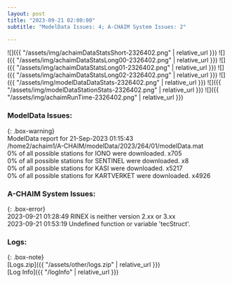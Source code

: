 ```yaml
---
layout: post
title: "2023-09-21 02:00:00"
subtitle: "ModelData Issues: 4; A-CHAIM System Issues: 2"

---
```


![]({{ "/assets/img/achaimDataStatsShort-2326402.png" | relative_url }})
![]({{ "/assets/img/achaimDataStatsLong00-2326402.png" | relative_url }})
![]({{ "/assets/img/achaimDataStatsLong01-2326402.png" | relative_url }})
![]({{ "/assets/img/achaimDataStatsLong02-2326402.png" | relative_url }})
![]({{ "/assets/img/modelDataDataStats-2326402.png" | relative_url }})
![]({{ "/assets/img/modelDataStationStats-2326402.png" | relative_url }})
![]({{ "/assets/img/achaimRunTime-2326402.png" | relative_url }})


### ModelData Issues:  
  
{: .box-warning}  
 ModelData report for 21-Sep-2023 01:15:43   
 /home2/achaim1/A-CHAIM/modelData/2023/264/01/modelData.mat   
 0% of all possible stations for IONO were downloaded. x705   
 0% of all possible stations for SENTINEL were downloaded. x8   
 0% of all possible stations for KASI were downloaded. x5217   
 0% of all possible stations for KARTVERKET were downloaded. x4926   
  
### A-CHAIM System Issues:  
  
{: .box-error}  
2023-09-21 01:28:49 RINEX is neither version 2.xx or 3.xx  
2023-09-21 01:53:19 Undefined function or variable 'tecStruct'.  

### Logs:  
  
{: .box-note}  
[Logs.zip]({{ "/assets/other/logs.zip" | relative_url }})  
[Log Info]({{ "/logInfo" | relative_url }})  
